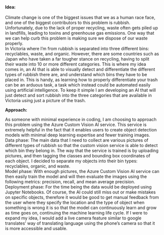 **Idea:** <br />  
Climate change is one of the biggest issues that we as a human race face, and one of the biggest contributors to this problem is rubbish. Unfortunately, due to the lack of proper recycling, waste often gets piled up in landfills, leading to toxins and greenhouse gas emissions. One way that we can help curb this problem is making sure we dispose of our waste properly. <br />  In Victoria where I’m from rubbish is separated into three different bins: recyclables, waste, and organic. However, there are some countries such as Japan who have taken a far tougher stance on recycling, having to split their waste into 10 or more different categories. This is where my idea comes in, an AI that is able to visually detect and differentiate the different types of rubbish there are, and understand which bins they have to be placed in. This is handy, as learning how to properly differentiate your trash can be an arduous task, a task which instead could be automated easily using artificial intelligence. 
To keep it simple I am developing an AI that will just detect and sort rubbish into the three categories that are available in Victoria using just a picture of the trash. 

**Approach:**

As someone with minimal experience in coding, I am choosing to approach this problem using the Azure Custom Vision AI service. This service is extremely helpful in the fact that it enables users to create object detection models with minimal deep learning expertise and fewer training images. 
Data phase: The main data that I need to collect are various pictures of different types of rubbish so that the custom vision service is able to detect which bin they belong in. The way that the service is trained is by uploading pictures, and then tagging the classes and bounding box coordinates of each object. I decided to separate my objects into their bin types: recyclables, organic, and waste.  
Model phase: With enough pictures, the Azure Custom Vision AI service can then easily train the model and will then evaluate the images using the following metrics: precision, recall, and mean average precision. 
Deployment phase: For the time being the data would be deployed using Jupyter Notebooks. Of course, the AI could still miss out or make mistakes on specific objects, therefore it would be good to get manual feedback from the user where they specify the location and the type of object when something is wrong it is so that the model can continuously learn and grow as time goes on, continuing the machine learning life cycle. 
If I were to expand my idea, I would add a live camera feature similar to google translates’ way of translating language using the phone’s camera so that it is more accessible and usable.   
